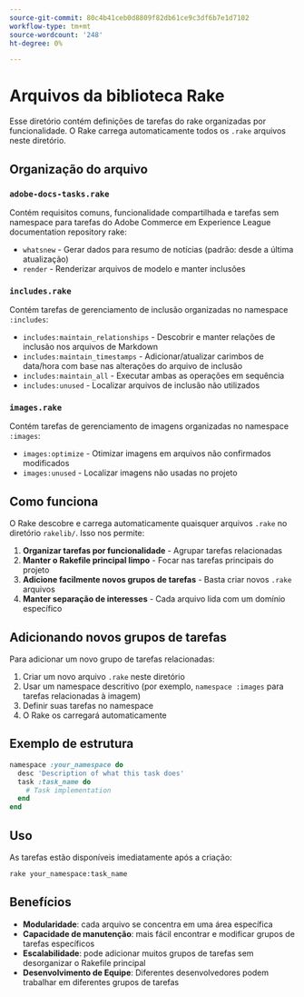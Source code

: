 ```yaml
---
source-git-commit: 80c4b41ceb0d8809f82db61ce9c3df6b7e1d7102
workflow-type: tm+mt
source-wordcount: '248'
ht-degree: 0%

---
```

# Arquivos da biblioteca Rake

Esse diretório contém definições de tarefas do rake organizadas por funcionalidade. O Rake carrega automaticamente todos os `.rake` arquivos neste diretório.

## Organização do arquivo

### `adobe-docs-tasks.rake`

Contém requisitos comuns, funcionalidade compartilhada e tarefas sem namespace para tarefas do Adobe Commerce em Experience League documentation repository rake:

- `whatsnew` - Gerar dados para resumo de notícias (padrão: desde a última atualização)
- `render` - Renderizar arquivos de modelo e manter inclusões

### `includes.rake`

Contém tarefas de gerenciamento de inclusão organizadas no namespace `:includes`:

- `includes:maintain_relationships` - Descobrir e manter relações de inclusão nos arquivos de Markdown
- `includes:maintain_timestamps` - Adicionar/atualizar carimbos de data/hora com base nas alterações do arquivo de inclusão
- `includes:maintain_all` - Executar ambas as operações em sequência
- `includes:unused` - Localizar arquivos de inclusão não utilizados

### `images.rake`

Contém tarefas de gerenciamento de imagens organizadas no namespace `:images`:

- `images:optimize` - Otimizar imagens em arquivos não confirmados modificados
- `images:unused` - Localizar imagens não usadas no projeto

## Como funciona

O Rake descobre e carrega automaticamente quaisquer arquivos `.rake` no diretório `rakelib/`. Isso nos permite:

1. **Organizar tarefas por funcionalidade** - Agrupar tarefas relacionadas
2. **Manter o Rakefile principal limpo** - Focar nas tarefas principais do projeto
3. **Adicione facilmente novos grupos de tarefas** - Basta criar novos `.rake` arquivos
4. **Manter separação de interesses** - Cada arquivo lida com um domínio específico

## Adicionando novos grupos de tarefas

Para adicionar um novo grupo de tarefas relacionadas:

1. Criar um novo arquivo `.rake` neste diretório
2. Usar um namespace descritivo (por exemplo, `namespace :images` para tarefas relacionadas à imagem)
3. Definir suas tarefas no namespace
4. O Rake os carregará automaticamente

## Exemplo de estrutura

```ruby
namespace :your_namespace do
  desc 'Description of what this task does'
  task :task_name do
    # Task implementation
  end
end
```

## Uso

As tarefas estão disponíveis imediatamente após a criação:

```bash
rake your_namespace:task_name
```

## Benefícios

- **Modularidade**: cada arquivo se concentra em uma área específica
- **Capacidade de manutenção**: mais fácil encontrar e modificar grupos de tarefas específicos
- **Escalabilidade**: pode adicionar muitos grupos de tarefas sem desorganizar o Rakefile principal
- **Desenvolvimento de Equipe**: Diferentes desenvolvedores podem trabalhar em diferentes grupos de tarefas
